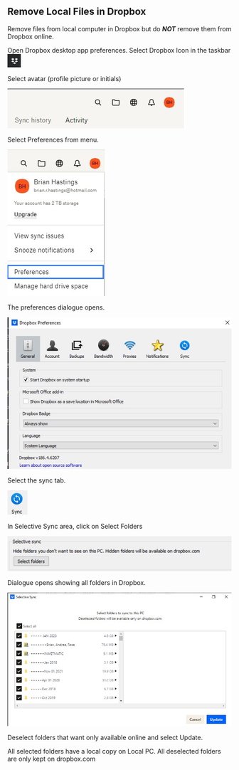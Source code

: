 ## Remove Local Files in Dropbox

Remove files from local computer in Dropbox but do ***NOT*** remove them from Dropbox online.

Open Dropbox desktop app preferences. Select Dropbox Icon in the taskbar ![](Dropbox_01_Open_desktop_App.jpg)

Select avatar (profile picture or initials)

![](Dropbox_02_Select_Avatar.jpg)

Select Preferences from menu.

![](Dropbox_03_Dropbox_preferences.jpg)

 The preferences dialogue opens.

![](Dropbox_04_Dropbox_preferences.jpg)

Select the sync tab. 

![](Dropbox_05_Selective_Sync_Tab.jpg)

In Selective Sync area, click on Select Folders

![](Dropbox_06_Selective_Sync_Folders.jpg)

Dialogue opens showing all folders in Dropbox. 

![](Dropbox_07_Selective_Sync_Select_Folders.jpg)

Deselect folders that want only available online and select Update.

All selected folders have a local copy on Local PC. All deselected folders are only kept on dropbox.com







